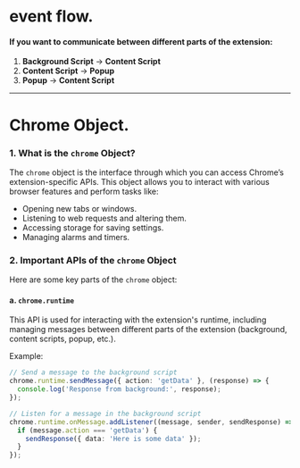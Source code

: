 
# event flow.

#### If you want to communicate between different parts of the extension:

1. **Background Script** → **Content Script**
2. **Content Script** → **Popup**
3. **Popup** → **Content Script**


---

# Chrome Object. 

### **1. What is the `chrome` Object?**

The `chrome` object is the interface through which you can access Chrome’s extension-specific APIs. This object allows you to interact with various browser features and perform tasks like:

- Opening new tabs or windows.
- Listening to web requests and altering them.
- Accessing storage for saving settings.
- Managing alarms and timers.

### **2. Important APIs of the `chrome` Object**

Here are some key parts of the `chrome` object:

#### **a. `chrome.runtime`**

This API is used for interacting with the extension's runtime, including managing messages between different parts of the extension (background, content scripts, popup, etc.).

Example:
```ts
// Send a message to the background script
chrome.runtime.sendMessage({ action: 'getData' }, (response) => {
  console.log('Response from background:', response);
});

// Listen for a message in the background script
chrome.runtime.onMessage.addListener((message, sender, sendResponse) => {
  if (message.action === 'getData') {
    sendResponse({ data: 'Here is some data' });
  }
});

```